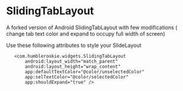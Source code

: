 # SlidingTabLayout
A forked version of Android  SlidingTabLayout with few modifications ( change tab text color and expand to occupy full width of screen)

Use these following attributes to style your SlideLayout 

 ``` 
 	<com.humblerookie.widgets.SlidingTabLayout
		android:layout_width="match_parent"
		android:layout_height="wrap_content"
		app:defaultTextColor="@color/unselectedColor"
		app:selTextColor="@color/selectedColor"
		app:shouldExpand="true" />
```
